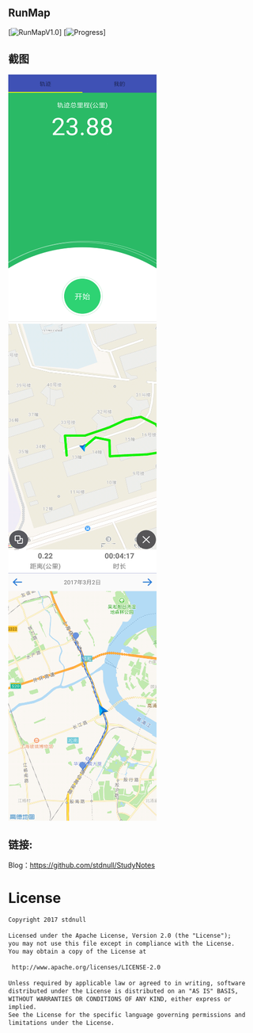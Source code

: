 ## RunMap
[![RunMapV1.0](https://github.com/stdnull/RunMap/blob/v1.0/readme/runmap_version.svg)]
[![Progress](https://github.com/stdnull/RunMap/blob/v1.0/readme/runmap_state.svg)]

## 截图

<img src="/readme/runmap_first.png" alt="main" title="screenshot" width="300" height="500" />
<img src="/readme/runmap_main_1.png" alt="main" title="screenshot" width="300" height="500" />
<img src="/readme/runmap_main_2.png" alt="main" title="screenshot" width="300" height="500" />


## 链接:

Blog：https://github.com/stdnull/StudyNotes

License
============

    Copyright 2017 stdnull

	Licensed under the Apache License, Version 2.0 (the "License");
	you may not use this file except in compliance with the License.
	You may obtain a copy of the License at

     http://www.apache.org/licenses/LICENSE-2.0

	Unless required by applicable law or agreed to in writing, software
	distributed under the License is distributed on an "AS IS" BASIS,
	WITHOUT WARRANTIES OR CONDITIONS OF ANY KIND, either express or implied.
	See the License for the specific language governing permissions and
	limitations under the License.